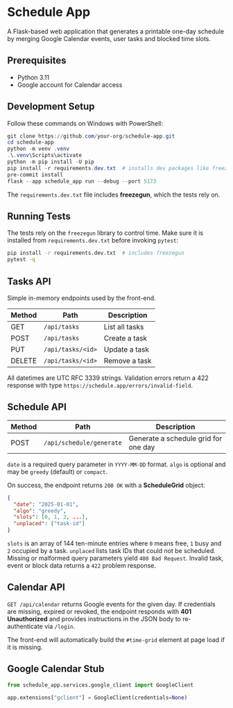 # Schedule App

A Flask-based web application that generates a printable one-day schedule by merging Google Calendar events, user tasks and blocked time slots.

## Prerequisites

- Python 3.11
- Google account for Calendar access

## Development Setup

Follow these commands on Windows with PowerShell:

```powershell
git clone https://github.com/your-org/schedule-app.git
cd schedule-app
python -m venv .venv
.\.venv\Scripts\activate
python -m pip install -U pip
pip install -r requirements.dev.txt  # installs dev packages like freezegun
pre-commit install
flask --app schedule_app run --debug --port 5173
```

The `requirements.dev.txt` file includes **freezegun**, which the tests rely on.

## Running Tests

The tests rely on the `freezegun` library to control time. Make sure it is
installed from `requirements.dev.txt` before invoking `pytest`:

```bash
pip install -r requirements.dev.txt  # includes freezegun
pytest -q
```


## Tasks API

Simple in-memory endpoints used by the front-end.

| Method | Path | Description |
| ------ | ---- | ----------- |
| GET | `/api/tasks` | List all tasks |
| POST | `/api/tasks` | Create a task |
| PUT | `/api/tasks/<id>` | Update a task |
| DELETE | `/api/tasks/<id>` | Remove a task |

All datetimes are UTC RFC 3339 strings. Validation errors return a 422 response with type `https://schedule.app/errors/invalid-field`.

## Schedule API

| Method | Path | Description |
| ------ | ---- | ----------- |
| POST | `/api/schedule/generate` | Generate a schedule grid for one day |

`date` is a required query parameter in `YYYY-MM-DD` format. `algo` is optional
and may be `greedy` (default) or `compact`.

On success, the endpoint returns `200 OK` with a **ScheduleGrid** object:

```json
{
  "date": "2025-01-01",
  "algo": "greedy",
  "slots": [0, 1, 2, ...],
  "unplaced": ["task-id"]
}
```

`slots` is an array of 144 ten-minute entries where `0` means free, `1` busy and
`2` occupied by a task. `unplaced` lists task IDs that could not be scheduled.
Missing or malformed query parameters yield `400 Bad Request`. Invalid task,
event or block data returns a `422` problem response.

## Calendar API

`GET /api/calendar` returns Google events for the given day. If credentials are
missing, expired or revoked, the endpoint responds with **401 Unauthorized** and
provides instructions in the JSON body to re-authenticate via `/login`.

The front-end will automatically build the `#time-grid` element at page load if
it is missing.


## Google Calendar Stub

```python
from schedule_app.services.google_client import GoogleClient

app.extensions["gclient"] = GoogleClient(credentials=None)
```

